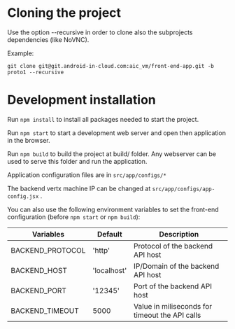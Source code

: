 
Cloning the project
===================

Use the option --recursive in order to clone also the subprojects
dependencies (like NoVNC).

Example:

```
git clone git@git.android-in-cloud.com:aic_vm/front-end-app.git -b proto1 --recursive
```

Development installation
========================

Run ```npm install``` to install all packages needed to start the
project.


Run ```npm start``` to start a development web server and open then
application in the browser.


Run ```npm build``` to build the project at build/ folder. Any
webserver can be used to serve this folder and run the application.


Application configuration files are in ```src/app/configs/*```

The backend vertx machine IP can be changed at ```src/app/configs/app-config.jsx``` .

You can also use the following environment variables to set the
front-end configuration (before ```npm start``` or ```npm build```):

Variables         | Default       | Description
------------------|---------------|-----------------------------------
BACKEND_PROTOCOL  | 'http'        | Protocol of the backend API host
BACKEND_HOST      | 'localhost'   | IP/Domain of the backend API host
BACKEND_PORT      | '12345'       | Port of the backend API host
BACKEND_TIMEOUT   | 5000          | Value in miliseconds for timeout the API calls
